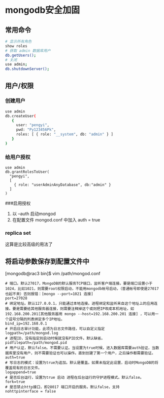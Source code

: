 # mongodb安全加固

## 常用命令
```bash
# 显示所有角色
show roles
# 获取 admin 数据库用户
db.getUsers();
# 关闭
use admin;
db.shutdownServer();
```

## 用户/权限

### 创建用户
```bash
use admin
db.createUser(
   {
     user: "pengyi",
     pwd: "Py123456Pk",
     roles: [ { role: "__system", db: "admin" } ]
   }
)
```

### 给用户授权
```
use admin
db.grantRolesToUser(
  "pengyi",
  [
    { role: "userAdminAnyDatabase", db:"admin" }
  ]
)
```

###启用授权
1. 以 –auth 启动mongod
2. 在配置文件 mongod.conf 中加入 auth = true


### replica set
这算是比较高级的用法了


## 将启动参数保存到配置文件中
[mongodb@rac3 bin]$ vim /path/mongod.conf
```
# 端口。默认27017，MongoDB的默认服务TCP端口，监听客户端连接。要是端口设置小于1024，比如1021，则需要root权限启动，不能用mongodb帐号启动，（普通帐号即使是27017也起不来）否则报错：[mongo --port=1021 连接]
port=27028
# 绑定地址。默认127.0.0.1，只能通过本地连接。进程绑定和监听来自这个地址上的应用连接。要是需要给其他服务器连接，则需要注释掉这个或则把IP改成本机地址，如192.168.200.201[其他服务器用 mongo --host=192.168.200.201 连接] ，可以用一个逗号分隔的列表绑定多个IP地址。
bind_ip=192.168.0.1
# 开启日志审计功能，此项为日志文件路径，可以自定义指定
logpath=/path/mongod.log
# 进程ID，没有指定则启动时候就没有PID文件。默认缺省。
pidfilepath=/path/mongod.pid
# 用户认证，默认false。不需要认证。当设置为true时候，进入数据库需要auth验证，当数据库里没有用户，则不需要验证也可以操作。直到创建了第一个用户，之后操作都需要验证。
auth=true
# 写日志的模式：设置为true为追加。默认是覆盖。如果未指定此设置，启动时MongoDB的将覆盖现有的日志文件。
logappend=true
# 是否后台运行，设置为true 启动 进程在后台运行的守护进程模式。默认false。
fork=true
# 是否禁止http接口，即28017 端口开启的服务。默认false，支持
nohttpinterface = false
```

